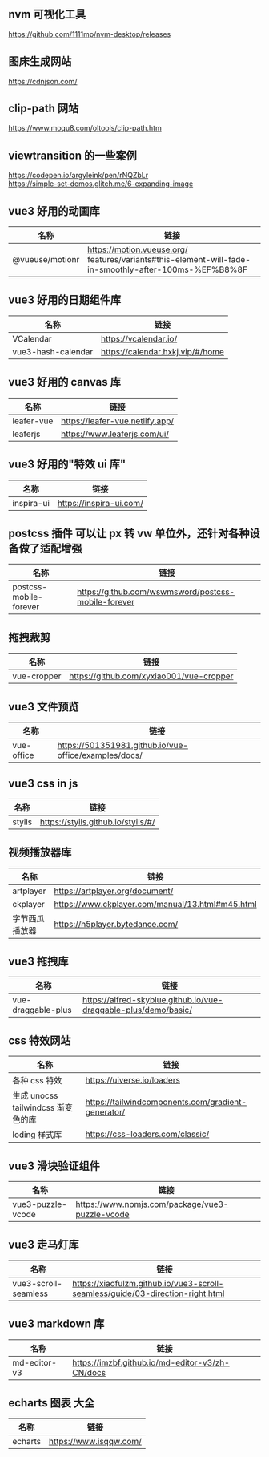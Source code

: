 ## nvm 可视化工具

https://github.com/1111mp/nvm-desktop/releases

## 图床生成网站

https://cdnjson.com/

## clip-path 网站

https://www.moqu8.com/oltools/clip-path.htm

## viewtransition 的一些案例

https://codepen.io/argyleink/pen/rNQZbLr  
https://simple-set-demos.glitch.me/6-expanding-image

## vue3 好用的动画库

| 名称            | 链接                                                                                                  |
| --------------- | ----------------------------------------------------------------------------------------------------- |
| @vueuse/motionr | https://motion.vueuse.org/ features/variants#this-element-will-fade-in-smoothly-after-100ms-%EF%B8%8F |

## vue3 好用的日期组件库

| 名称               | 链接                             |
| ------------------ | -------------------------------- |
| VCalendar          | https://vcalendar.io/            |
| vue3-hash-calendar | https://calendar.hxkj.vip/#/home |

## vue3 好用的 canvas 库

| 名称       | 链接                            |
| ---------- | ------------------------------- |
| leafer-vue | https://leafer-vue.netlify.app/ |
| leaferjs   | https://www.leaferjs.com/ui/    |

## vue3 好用的"特效 ui 库"

| 名称       | 链接                    |
| ---------- | ----------------------- |
| inspira-ui | https://inspira-ui.com/ |

## postcss 插件 可以让 px 转 vw 单位外，还针对各种设备做了适配增强

| 名称                   | 链接                                                |
| ---------------------- | --------------------------------------------------- |
| postcss-mobile-forever | https://github.com/wswmsword/postcss-mobile-forever |

## 拖拽裁剪

| 名称        | 链接                                     |
| ----------- | ---------------------------------------- |
| vue-cropper | https://github.com/xyxiao001/vue-cropper |

## vue3 文件预览

| 名称       | 链接                                                  |
| ---------- | ----------------------------------------------------- |
| vue-office | https://501351981.github.io/vue-office/examples/docs/ |

## vue3 css in js

| 名称   | 链接                               |
| ------ | ---------------------------------- |
| styils | https://styils.github.io/styils/#/ |

## 视频播放器库

| 名称           | 链接                                             |
| -------------- | ------------------------------------------------ |
| artplayer      | https://artplayer.org/document/                  |
| ckplayer       | https://www.ckplayer.com/manual/13.html#m45.html |
| 字节西瓜播放器 | https://h5player.bytedance.com/                  |

## vue3 拖拽库

| 名称               | 链接                                                            |
| ------------------ | --------------------------------------------------------------- |
| vue-draggable-plus | https://alfred-skyblue.github.io/vue-draggable-plus/demo/basic/ |

## css 特效网站

| 名称                               | 链接                                               |
| ---------------------------------- | -------------------------------------------------- |
| 各种 css 特效                      | https://uiverse.io/loaders                         |
| 生成 unocss tailwindcss 渐变色的库 | https://tailwindcomponents.com/gradient-generator/ |
| loding 样式库                      | https://css-loaders.com/classic/                   |

## vue3 滑块验证组件

| 名称              | 链接                                            |
| ----------------- | ----------------------------------------------- |
| vue3-puzzle-vcode | https://www.npmjs.com/package/vue3-puzzle-vcode |

## vue3 走马灯库

| 名称                 | 链接                                                                           |
| -------------------- | ------------------------------------------------------------------------------ |
| vue3-scroll-seamless | https://xiaofulzm.github.io/vue3-scroll-seamless/guide/03-direction-right.html |

## vue3 markdown 库

| 名称         | 链接                                            |
| ------------ | ----------------------------------------------- |
| md-editor-v3 | https://imzbf.github.io/md-editor-v3/zh-CN/docs |

## echarts 图表 大全

| 名称    | 链接                   |
| ------- | ---------------------- |
| echarts | https://www.isqqw.com/ |

<!--@include: ../team/index.md-->
